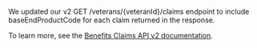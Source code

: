 We updated our v2 GET /veterans/{veteranId}/claims endpoint to include baseEndProductCode for each claim returned in the response. 

To learn more, see the [Benefits Claims API v2 documentation](https://developer.va.gov/explore/benefits/docs/claims?version=current).

